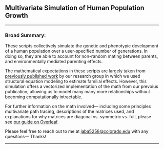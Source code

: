 ## Multivariate Simulation of Human Population Growth

----

### Broad Summary:

These scripts collectively simulate the genetic and phenotypic development of a human population over a user-specified number of generations. In doing so, they are able to account for non-random mating between parents, and environmentally mediated parenting effects.

The mathematical expectations in these scripts are largely taken from [previously published work](https://link.springer.com/article/10.1007/s10519-020-10032-w) by our research group in which we used structural equation modeling to estimate familial effects. However, this simulation offers a vectorized implementation of the math from our prevoius publication, allowing us to model many many more relationships without becoming computationally intractable. 

For further information on the math involved— including some principles multivariate path tracing, descriptions of the matrices used, and explanations for why matrices are diagonal vs. symmetric vs. full, please see [our guide on Overleaf](https://www.overleaf.com/read/vjvshhnmfcdq).

Please feel free to reach out to me at jaba5258@colorado.edu with any quesitons— Thanks!

----
